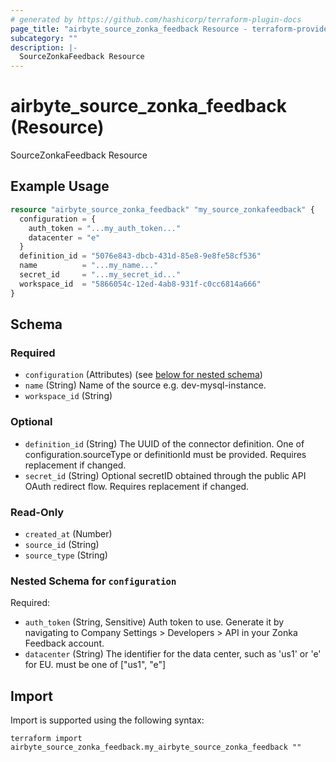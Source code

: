 ```yaml
---
# generated by https://github.com/hashicorp/terraform-plugin-docs
page_title: "airbyte_source_zonka_feedback Resource - terraform-provider-airbyte"
subcategory: ""
description: |-
  SourceZonkaFeedback Resource
---
```


# airbyte_source_zonka_feedback (Resource)

SourceZonkaFeedback Resource

## Example Usage

```terraform
resource "airbyte_source_zonka_feedback" "my_source_zonkafeedback" {
  configuration = {
    auth_token = "...my_auth_token..."
    datacenter = "e"
  }
  definition_id = "5076e843-dbcb-431d-85e8-9e8fe58cf536"
  name          = "...my_name..."
  secret_id     = "...my_secret_id..."
  workspace_id  = "5866054c-12ed-4ab8-931f-c0cc6814a666"
}
```

<!-- schema generated by tfplugindocs -->
## Schema

### Required

- `configuration` (Attributes) (see [below for nested schema](#nestedatt--configuration))
- `name` (String) Name of the source e.g. dev-mysql-instance.
- `workspace_id` (String)

### Optional

- `definition_id` (String) The UUID of the connector definition. One of configuration.sourceType or definitionId must be provided. Requires replacement if changed.
- `secret_id` (String) Optional secretID obtained through the public API OAuth redirect flow. Requires replacement if changed.

### Read-Only

- `created_at` (Number)
- `source_id` (String)
- `source_type` (String)

<a id="nestedatt--configuration"></a>
### Nested Schema for `configuration`

Required:

- `auth_token` (String, Sensitive) Auth token to use. Generate it by navigating to Company Settings > Developers > API in your Zonka Feedback account.
- `datacenter` (String) The identifier for the data center, such as 'us1' or 'e' for EU. must be one of ["us1", "e"]

## Import

Import is supported using the following syntax:

```shell
terraform import airbyte_source_zonka_feedback.my_airbyte_source_zonka_feedback ""
```
